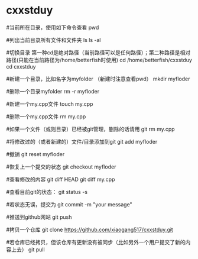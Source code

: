 # cxxstduy

#当前所在目录，使用如下命令查看
pwd

#列出当前目录所有文件和文件夹
ls
ls -al



#切换目录 第一种cd是绝对路径（当前路径可以是任何路径）；第二种路径是相对路径(只能在当前路径为/home/betterfish时使用)
cd /home/betterfish/cxxstduy
cd cxxstduy

#新建一个目录，比如名字为myfolder  （新建时注意查看pwd）
mkdir myfloder

#删除一个目录myfolder
rm -r myfloder

#新建一个my.cpp文件
touch my.cpp

#删除一个my.cpp文件
rm my.cpp

#如果一个文件（或则目录）已经被git管理，删除的话请用
git rm my.cpp

#将修改过的（或者新建的）文件/目录添加到git
git add myfloder

#撤销
git reset myfloder

#恢复上一个提交的状态
git checkout myfloder

#查看修改的内容
git diff HEAD
git diff my.cpp

#查看目前git的状态：
git status -s

#若状态无误，提交为
git commit -m "your message"

#推送到github网站
git push

#拷贝一个仓库 
git clone https://github.com/xiaogang517/cxxstduy.git

#若仓库已经拷贝，但该仓库有更新没有被同步（比如另外一个用户提交了新的内容上去）
git pull
